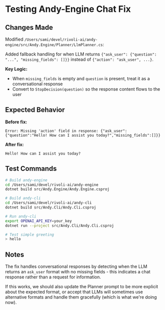 # Testing Andy-Engine Chat Fix

## Changes Made

Modified `/Users/sami/devel/rivoli-ai/andy-engine/src/Andy.Engine/Planner/LlmPlanner.cs`:

Added fallback handling for when LLM returns `{"ask_user": {"question": "...", "missing_fields": []}}` instead of `{"action": "ask_user", ...}`.

**Key Logic:**
- When `missing_fields` is empty and `question` is present, treat it as a conversational response
- Convert to `StopDecision(question)` so the response content flows to the user

## Expected Behavior

**Before fix:**
```
Error: Missing 'action' field in response: {"ask_user":{"question":"Hello! How can I assist you today?","missing_fields":[]}}
```

**After fix:**
```
Hello! How can I assist you today?
```

## Test Commands

```bash
# Build andy-engine
cd /Users/sami/devel/rivoli-ai/andy-engine
dotnet build src/Andy.Engine/Andy.Engine.csproj

# Build andy-cli
cd /Users/sami/devel/rivoli-ai/andy-cli
dotnet build src/Andy.Cli/Andy.Cli.csproj

# Run andy-cli
export OPENAI_API_KEY=your_key
dotnet run --project src/Andy.Cli/Andy.Cli.csproj

# Test simple greeting
> hello
```

## Notes

The fix handles conversational responses by detecting when the LLM returns an `ask_user` format with no missing fields - this indicates a chat response rather than a request for information.

If this works, we should also update the Planner prompt to be more explicit about the expected format, or accept that LLMs will sometimes use alternative formats and handle them gracefully (which is what we're doing now).
